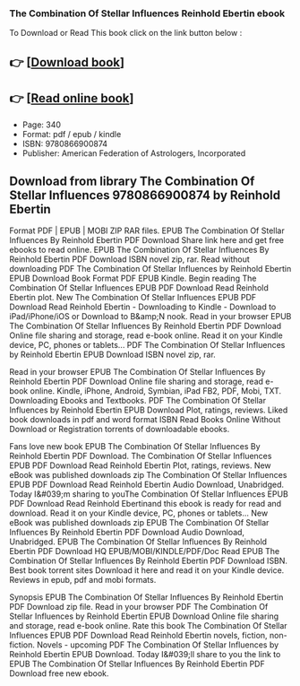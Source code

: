 ### The Combination Of Stellar Influences Reinhold Ebertin ebook

To Download or Read This book click on the link button below :

## 👉  [**[Download book](http://ebooksharez.info/download.php?group=book&from=github.com&id=137710&lnk=1064 "Download book")**]

## 👉  [**[Read online book](http://ebooksharez.info/download.php?group=book&from=github.com&id=137710&lnk=1064 "Read online book")**]


* Page: 340
* Format: pdf / epub / kindle
* ISBN: 9780866900874
* Publisher: American Federation of Astrologers, Incorporated



## Download from library The Combination Of Stellar Influences  9780866900874 by Reinhold Ebertin


Format PDF | EPUB | MOBI ZIP RAR files. EPUB The Combination Of Stellar Influences By Reinhold Ebertin PDF Download Share link here and get free ebooks to read online. EPUB The Combination Of Stellar Influences By Reinhold Ebertin PDF Download ISBN novel zip, rar. Read without downloading PDF The Combination Of Stellar Influences by Reinhold Ebertin EPUB Download Book Format PDF EPUB Kindle. Begin reading The Combination Of Stellar Influences EPUB PDF Download Read Reinhold Ebertin plot. New The Combination Of Stellar Influences EPUB PDF Download Read Reinhold Ebertin - Downloading to Kindle - Download to iPad/iPhone/iOS or Download to B&amp;amp;N nook. Read in your browser EPUB The Combination Of Stellar Influences By Reinhold Ebertin PDF Download Online file sharing and storage, read e-book online. Read it on your Kindle device, PC, phones or tablets... PDF The Combination Of Stellar Influences by Reinhold Ebertin EPUB Download ISBN novel zip, rar.

Read in your browser EPUB The Combination Of Stellar Influences By Reinhold Ebertin PDF Download Online file sharing and storage, read e-book online. Kindle, iPhone, Android, Symbian, iPad FB2, PDF, Mobi, TXT. Downloading Ebooks and Textbooks. PDF The Combination Of Stellar Influences by Reinhold Ebertin EPUB Download Plot, ratings, reviews. Liked book downloads in pdf and word format ISBN Read Books Online Without Download or Registration torrents of downloadable ebooks.

Fans love new book EPUB The Combination Of Stellar Influences By Reinhold Ebertin PDF Download. The Combination Of Stellar Influences EPUB PDF Download Read Reinhold Ebertin Plot, ratings, reviews. New eBook was published downloads zip The Combination Of Stellar Influences EPUB PDF Download Read Reinhold Ebertin Audio Download, Unabridged. Today I&amp;#039;m sharing to youThe Combination Of Stellar Influences EPUB PDF Download Read Reinhold Ebertinand this ebook is ready for read and download. Read it on your Kindle device, PC, phones or tablets... New eBook was published downloads zip EPUB The Combination Of Stellar Influences By Reinhold Ebertin PDF Download Audio Download, Unabridged. EPUB The Combination Of Stellar Influences By Reinhold Ebertin PDF Download HQ EPUB/MOBI/KINDLE/PDF/Doc Read EPUB The Combination Of Stellar Influences By Reinhold Ebertin PDF Download ISBN. Best book torrent sites Download it here and read it on your Kindle device. Reviews in epub, pdf and mobi formats.

Synopsis EPUB The Combination Of Stellar Influences By Reinhold Ebertin PDF Download zip file. Read in your browser PDF The Combination Of Stellar Influences by Reinhold Ebertin EPUB Download Online file sharing and storage, read e-book online. Rate this book The Combination Of Stellar Influences EPUB PDF Download Read Reinhold Ebertin novels, fiction, non-fiction. Novels - upcoming PDF The Combination Of Stellar Influences by Reinhold Ebertin EPUB Download. Today I&amp;#039;ll share to you the link to EPUB The Combination Of Stellar Influences By Reinhold Ebertin PDF Download free new ebook.





